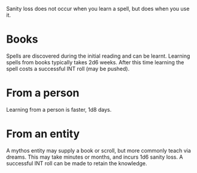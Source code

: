 <!-- TITLE: Learning Magic -->
<!-- SUBTITLE: Not the Hogwarts kind -->
Sanity loss does not occur when you learn a spell, but does when you use it.
# Books
Spells are discovered during the initial reading and can be learnt.
Learning spells from books typically takes 2d6 weeks.
After this time learning the spell costs a successful INT roll (may be pushed).
# From a person
Learning from a person is faster, 1d8 days.
# From an entity
A mythos entity may supply a book or scroll, but more commonly teach via dreams.
This may take minutes or months, and incurs 1d6 sanity loss.
A successful INT roll can be made to retain the knowledge.